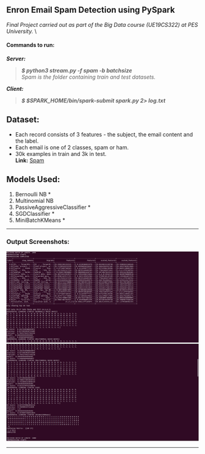 ## Enron Email Spam Detection using PySpark
*Final Project carried out as part of the Big Data course (UE19CS322) at PES University.* \
#### Commands to run: 
***Server:***
>***$ python3 stream.py -f spam -b batchsize*** \
*Spam is the folder containing train and test datasets.* 

***Client:***
>***$ $SPARK_HOME/bin/spark-submit spark.py 2> log.txt*** 
## Dataset:
- Each record consists of 3 features - the subject, the email content and the label. 
- Each email is one of 2 classes, spam or ham.
- 30k examples in train and 3k in test.
\
**Link:** [Spam](https://drive.google.com/drive/folders/1mMPa21_FInHVNOaG5irmve42Su6dI77K)

## Models Used:
1. Bernoulli NB *
2. Multinomial NB
3. PassiveAggressiveClassifier *
4. SGDClassifier *
5. MiniBatchKMeans *
-----
### Output Screenshots:
![***Output Screenshot 1***](ss1.png)
![***Output Screenshot 2***](ss2.png)

-----
